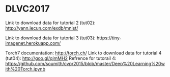# DLVC2017

Link to download data for tutorial 2 (tut02): http://yann.lecun.com/exdb/mnist/

Link to download data for tutorial 3 (tut03): https://tiny-imagenet.herokuapp.com/

Torch7 documentation: http://torch.ch/
Link to download data for tutorial 4 (tut04): http://goo.gl/qjmMH2
Refrence for tutorail 4: https://github.com/soumith/cvpr2015/blob/master/Deep%20Learning%20with%20Torch.ipynb
